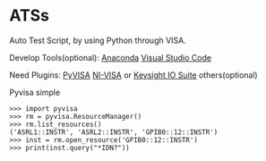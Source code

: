 # ATSs
Auto Test Script, by using Python through VISA.

Develop Tools(optional):
[Anaconda](https://www.anaconda.com/)
[Visual Studio Code](https://code.visualstudio.com/)

Need Plugins:
[PyVISA](https://github.com/pyvisa/pyvisa)
[NI-VISA](http://www.ni.com/zh-cn/support/downloads/drivers/download.ni-visa.html#329456) or [Keysight IO Suite](https://www.keysight.com/zh-CN/pd-1985909/io-libraries-suite?nid=-33330.977662.00&cc=CN&lc=chi)
others(optional)

Pyvisa simple
```
>>> import pyvisa
>>> rm = pyvisa.ResourceManager()
>>> rm.list_resources()
('ASRL1::INSTR', 'ASRL2::INSTR', 'GPIB0::12::INSTR')
>>> inst = rm.open_resource('GPIB0::12::INSTR')
>>> print(inst.query("*IDN?"))
```